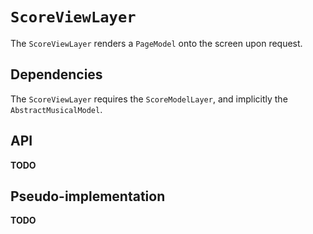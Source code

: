 # `ScoreViewLayer`

The `ScoreViewLayer` renders a `PageModel` onto the screen upon request.

## Dependencies

The `ScoreViewLayer` requires the `ScoreModelLayer`, and implicitly the `AbstractMusicalModel`.

## API

**TODO**

## Pseudo-implementation

**TODO**